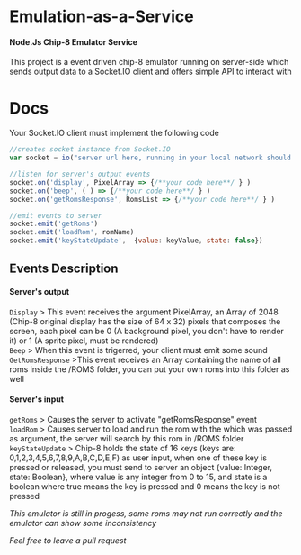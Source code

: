 # Emulation-as-a-Service 

#### Node.Js Chip-8 Emulator Service

This project is a event driven chip-8 emulator running on server-side which sends output data to a Socket.IO client and offers simple API to interact with  
# Docs

Your Socket.IO client must implement the following code  
```javascript
//creates socket instance from Socket.IO
var socket = io("server url here, running in your local network should be somethin like http://localhost:12345")

//listen for server's output events
socket.on('display', PixelArray => {/**your code here**/ } )
socket.on('beep', ( ) => {/**your code here**/ } )
socket.on('getRomsResponse', RomsList => {/**your code here**/ } )

//emit events to server
socket.emit('getRoms')
socket.emit('loadRom', romName)
socket.emit('keyStateUpdate',  {value: keyValue, state: false})
```
## Events Description
#### Server's output
`Display` > This event receives the argument PixelArray, an Array of 2048 (Chip-8 original display has the size of 64 x 32) pixels that composes the screen, each pixel can be 0 (A background pixel, you don't have to render it) or 1 (A sprite pixel, must be rendered)  
`Beep` > When this event is trigerred, your client must emit some sound  
`GetRomsResponse` >This event receives an Array containing the name of all roms inside the /ROMS folder, you can put your own roms into this folder as well

#### Server's input
`getRoms` > Causes the server to activate "getRomsResponse" event  
`loadRom` > Causes server to load and run the rom with the which was passed as argument, the server will search by this rom in /ROMS folder  
`keyStateUpdate` > Chip-8 holds the state of 16 keys (keys are: 0,1,2,3,4,5,6,7,8,9,A,B,C,D,E,F) as user input, when one of these key is pressed or released, you must send to server an object {value: Integer, state: Boolean}, where value is any integer from 0 to 15, and state is a boolean where true means the key is pressed and 0 means the key is not pressed

*This emulator is still in progess, some roms may not run correctly and the emulator can show some inconsistency*

*Feel free to leave a pull request*


